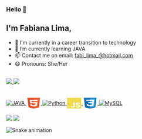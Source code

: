 ### Hello 👋

## I'm Fabiana Lima,

- 🔭 I'm currently in a career transition to technology
- 🌱 I’m currently learning JAVA
- 📫 Contact me on email: fabi_lima_@hotmail.com
- 😄 Pronouns: She/Her

 <br>

  <div>
   <a href="https://github.com/FabiDiasL">
   <img height="180em" src="https://github-readme-stats-fabidiasl.vercel.app/api?username=FabiDiasL&show_icons=true&theme=synthwave&include_all_commits=true&count_private=true"/>
   <img height="180em" src="https://github-readme-stats-fabidiasl.vercel.app/api/top-langs/?username=FabiDiasL&layout=compact&langs_count=6&theme=synthwave"/>
  </div>
  
  <br> 
  
  <div style="display: inline_block"><br>
  <img align="center" alt="JAVA" height="30" width="40" src="https://cdn.jsdelivr.net/gh/devicons/devicon/icons/java/java-original-wordmark.svg">
  <img align="center" alt="HTML" height="30" width="40" src="https://raw.githubusercontent.com/devicons/devicon/master/icons/html5/html5-original.svg">
  <img align="center" alt="Python" height="30" width="40" src="https://cdn.jsdelivr.net/gh/devicons/devicon/icons/python/python-original.svg">
  <img align="center" alt="Js" height="30" width="40" src="https://raw.githubusercontent.com/devicons/devicon/master/icons/javascript/javascript-plain.svg">
  <img align="center" alt="CSS" height="30" width="40" src="https://raw.githubusercontent.com/devicons/devicon/master/icons/css3/css3-original.svg">
  <img align="center" alt="MySQL" height="30" width="40" src="https://cdn.jsdelivr.net/gh/devicons/devicon/icons/mysql/mysql-original-wordmark.svg">
  </div>
 
 <br>
  
  <div> 
  <a href = "mailto:fabi.lima0801@gmail.com"><img src="https://img.shields.io/badge/-Gmail-%23333?style=for-the-badge&logo=gmail&logoColor=white" target="_blank"></a>
  <a href="https://www.linkedin.com/in/fabiana-g-56ba524b/" target="_blank"><img src="https://img.shields.io/badge/-LinkedIn-%230077B5?style=for-the-badge&logo=linkedin&logoColor=white" target="_blank"></a>     
   
   ![Snake animation](https://github.com/FabiDiasL/FabiDiasL/blob/output/github-contribution-grid-snake.svg)
   
  </div>
